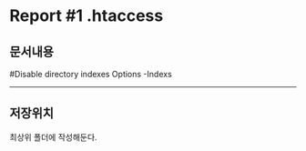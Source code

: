 Report #1 .htaccess
===================

문서내용
--------

#Disable directory indexes
Options -Indexs


- - -


저장위치
-------
최상위 폴더에 작성해둔다.
